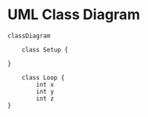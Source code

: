 #  UML Class Diagram

```mermaid
classDiagram

    class Setup {
    
}

    class Loop {
        int x
        int y
        int z
}

```
